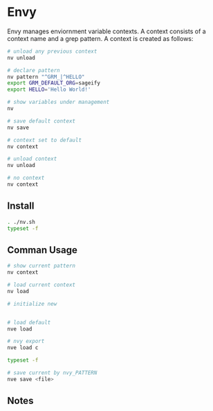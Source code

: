 # Envy

Envy manages enviornment variable contexts.  A context consists of a context name and a grep pattern.  A context is created as follows:

```sh
# unload any previous context
nv unload

# declare pattern
nv pattern "^GRM_|^HELLO"
export GRM_DEFAULT_ORG=sageify
export HELLO='Hello World!'

# show variables under management
nv

# save default context
nv save

# context set to default
nv context

# unload context
nv unload

# no context
nv context
```

## Install

```sh
. ./nv.sh
typeset -f
```





## Comman Usage

```sh
# show current pattern
nv context

# load current context
nv load 

# initialize new


# load default
nve load

# nvy export
nve load c

typeset -f

# save current by nvy_PATTERN
nve save <file>
```

## Notes
